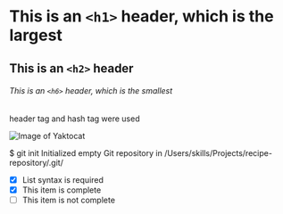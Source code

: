 # This is an `<h1>` header, which is the largest

## This is an `<h2>` header

###### This is an `<h6>` header, which is the smallest
header tag and hash tag were used

![Image of Yaktocat](https://octodex.github.com/images/yaktocat.png)

$ git init
Initialized empty Git repository in /Users/skills/Projects/recipe-repository/.git/

- [x] List syntax is required
- [x] This item is complete
- [ ] This item is not complete
